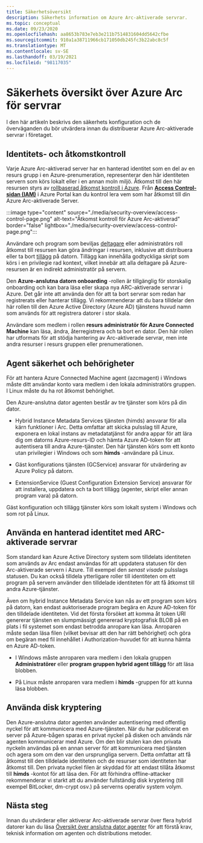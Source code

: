 ```yaml
---
title: Säkerhetsöversikt
description: Säkerhets information om Azure Arc-aktiverade servrar.
ms.topic: conceptual
ms.date: 09/23/2020
ms.openlocfilehash: aa8653b783e7eb3e211b7514831604dd5642cfbe
ms.sourcegitcommit: 910a1a38711966cb171050db245fc3b22abc8c5f
ms.translationtype: MT
ms.contentlocale: sv-SE
ms.lasthandoff: 03/19/2021
ms.locfileid: "98117035"
---
```

# <a name="azure-arc-for-servers-security-overview"></a>Säkerhets översikt över Azure Arc för servrar

I den här artikeln beskrivs den säkerhets konfiguration och de överväganden du bör utvärdera innan du distribuerar Azure Arc-aktiverade servrar i företaget.

## <a name="identity-and-access-control"></a>Identitets- och åtkomstkontroll

Varje Azure Arc-aktiverad server har en hanterad identitet som en del av en resurs grupp i en Azure-prenumeration, representerar den här identiteten servern som körs lokalt eller i en annan moln miljö. Åtkomst till den här resursen styrs av [rollbaserad åtkomst kontroll i Azure](../../role-based-access-control/overview.md). Från [**Access Control-sidan (IAM)**](../../role-based-access-control/role-assignments-portal.md) i Azure Portal kan du kontrol lera vem som har åtkomst till din Azure Arc-aktiverade Server.

:::image type="content" source="./media/security-overview/access-control-page.png" alt-text="Åtkomst kontroll för Azure Arc-aktiverad" border="false" lightbox="./media/security-overview/access-control-page.png":::

Användare och program som beviljas [deltagare](../../role-based-access-control/built-in-roles.md#contributor) eller administratörs roll åtkomst till resursen kan göra ändringar i resursen, inklusive att distribuera eller ta bort [tillägg](manage-vm-extensions.md) på datorn. Tillägg kan innehålla godtyckliga skript som körs i en privilegie rad kontext, vilket innebär att alla deltagare på Azure-resursen är en indirekt administratör på servern.

Den **Azure-anslutna datorn onboarding** -rollen är tillgänglig för storskalig onboarding och kan bara läsa eller skapa nya ARC-aktiverade servrar i Azure. Det går inte att använda den för att ta bort servrar som redan har registrerats eller hanterar tillägg. Vi rekommenderar att du bara tilldelar den här rollen till den Azure Active Directory (Azure AD) tjänstens huvud namn som används för att registrera datorer i stor skala.

Användare som medlem i rollen **resurs administratör för Azure Connected Machine** kan läsa, ändra, återregistrera och ta bort en dator. Den här rollen har utformats för att stödja hantering av Arc-aktiverade servrar, men inte andra resurser i resurs gruppen eller prenumerationen.

## <a name="agent-security-and-permissions"></a>Agent säkerhet och behörigheter

För att hantera Azure Connected Machine agent (azcmagent) i Windows måste ditt användar konto vara medlem i den lokala administratörs gruppen. I Linux måste du ha rot åtkomst behörighet.

Den Azure-anslutna dator agenten består av tre tjänster som körs på din dator.

* Hybrid Instance Metadata Services tjänsten (himds) ansvarar för alla kärn funktioner i Arc. Detta omfattar att skicka pulsslag till Azure, exponera en lokal instans av metadatatjänst för andra appar för att lära dig om datorns Azure-resurs-ID och hämta Azure AD-token för att autentisera till andra Azure-tjänster. Den här tjänsten körs som ett konto utan privilegier i Windows och som **himds** -användare på Linux.

* Gäst konfigurations tjänsten (GCService) ansvarar för utvärdering av Azure Policy på datorn.

* ExtensionService (Guest Configuration Extension Service) ansvarar för att installera, uppdatera och ta bort tillägg (agenter, skript eller annan program vara) på datorn.

Gäst konfiguration och tillägg tjänster körs som lokalt system i Windows och som rot på Linux.

## <a name="using-a-managed-identity-with-arc-enabled-servers"></a>Använda en hanterad identitet med ARC-aktiverade servrar

Som standard kan Azure Active Directory system som tilldelats identiteten som används av Arc endast användas för att uppdatera statusen för den Arc-aktiverade servern i Azure. Till exempel den *senast visade* pulsslags statusen. Du kan också tilldela ytterligare roller till identiteten om ett program på servern använder den tilldelade identiteten för att få åtkomst till andra Azure-tjänster.

Även om hybrid Instance Metadata Service kan nås av ett program som körs på datorn, kan endast auktoriserade program begära en Azure AD-token för den tilldelade identiteten. Vid det första försöket att komma åt token URI genererar tjänsten en slumpmässigt genererad kryptografisk BLOB på en plats i fil systemet som endast betrodda anropare kan läsa. Anroparen måste sedan läsa filen (vilket bevisar att den har rätt behörighet) och göra om begäran med fil innehållet i Authorization-huvudet för att kunna hämta en Azure AD-token.

* I Windows måste anroparen vara medlem i den lokala gruppen **Administratörer** eller **program gruppen hybrid agent tillägg** för att läsa blobben.

* På Linux måste anroparen vara medlem i **himds** -gruppen för att kunna läsa blobben.

## <a name="using-disk-encryption"></a>Använda disk kryptering

Den Azure-anslutna dator agenten använder autentisering med offentlig nyckel för att kommunicera med Azure-tjänsten. När du har publicerat en server på Azure-bågen sparas en privat nyckel på disken och används när agenten kommunicerar med Azure. Om den blir stulen kan den privata nyckeln användas på en annan server för att kommunicera med tjänsten och agera som om den var den ursprungliga servern. Detta omfattar att få åtkomst till den tilldelade identiteten och de resurser som identiteten har åtkomst till. Den privata nyckel filen är skyddad för att endast tillåta åtkomst till **himds** -kontot för att läsa den. För att förhindra offline-attacker rekommenderar vi starkt att du använder fullständig disk kryptering (till exempel BitLocker, dm-crypt osv.) på serverns operativ system volym.

## <a name="next-steps"></a>Nästa steg

Innan du utvärderar eller aktiverar Arc-aktiverade servrar över flera hybrid datorer kan du läsa [Översikt över anslutna dator agenter](agent-overview.md) för att förstå krav, teknisk information om agenten och distributions metoder.
